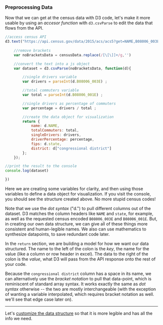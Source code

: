 ### Preprocessing Data

Now that we can get at the census data with D3 code, let's make it more usable by using an *accesor function* with `d3.csvParse` to edit the data that flows from the API.

```js
//access census API
d3.text("https://api.census.gov/data/2015/acs/acs5?get=NAME,B08006_003E,B08006_001E&for=congressional%20district", function(censusData) {
	
	//remove brackets
	var noBracketsData = censusData.replace(/[\[\]]+/g,'')

	//convert the text into a js object
	var dataset = d3.csvParse(noBracketsData, function(d){

		//single drivers variable 
		var drivers = parseInt(d.B08006_003E) ;

		//total commuters variable
		var total = parseInt(d.B08006_001E) ;

		//single drivers as percentage of commuters 
		var percentage = drivers / total ;

		//create the data object for visualization
		return {
			name: d.NAME,
			totalCommuters: total,
			singleDrivers: drivers,
			driverPercentage: percentage,
			fips: d.state,
			district: d["congressional district"]
		};
	});

//print the result to the console
console.log(dataset)

})
```

Here we are creating some variables for clarity, and then using those variables to define a data object for visualization. If you visit the console, you should see the structure created above. No more stupid census codes!

Note that we use the *dot syntax* ("d.") to pull different columns out of the dataset. D3 matches the column headers like `NAME` and `state`, for example, as well as the requested census encoded `B08006_003E` and `B08006_001E`. But, in creating our own data structure, we can give all of these things more consistent and human-legible names. We also can use mathematics to synthesize datapoints, to save redundant code later.

In the `return` section, we are building a model for how we want our data structured. The name to the left of the colon is the *key*, the name for the value (like a column or row header in excel). The data to the right of the colon is the *value*, what D3 will pass from the API response onto the rest of your code.

Because the `congressional district` column has a space in its name, we can alternatively use the *bracket notation* to pull that data-point, which is reminiscent of standard array syntax. It works exactly the same as *dot syntax* otherwise -- the two are mostly interchangeable (with the exception of wanting a variable interpolated, which requires bracket notation as well. we'll see that edge case later on).

-----

Let's [customize the data structure](structure.md) so that it is more legible and has all the info we need.


